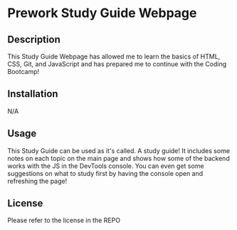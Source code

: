 # Prework Study Guide Webpage

## Description

This Study Guide Webpage has allowed me to learn the basics of HTML, CSS, Git, and JavaScript and has prepared me to continue with the Coding Bootcamp!

## Installation

N/A

## Usage

This Study Guide can be used as it's called. A study guide! It includes some notes on each topic on the main page and shows how some of the backend works with the JS in the DevTools console. You can even get some suggestions on what to study first by having the console open and refreshing the page!

## License

Please refer to the license in the REPO